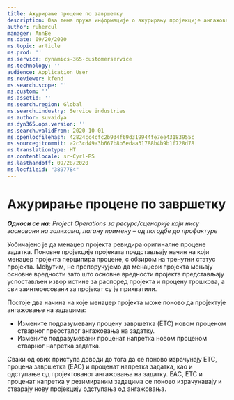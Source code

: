 ```yaml
---
title: Ажурирање процене по завршетку
description: Ова тема пружа информације о ажурирању пројекције ангажовања на пројекту.
author: ruhercul
manager: AnnBe
ms.date: 09/20/2020
ms.topic: article
ms.prod: ''
ms.service: dynamics-365-customerservice
ms.technology: ''
audience: Application User
ms.reviewer: kfend
ms.search.scope: ''
ms.custom: ''
ms.assetid: ''
ms.search.region: Global
ms.search.industry: Service industries
ms.author: suvaidya
ms.dyn365.ops.version: ''
ms.search.validFrom: 2020-10-01
ms.openlocfilehash: 42824cc4cfc2b934f69d319944fe7ee43183955c
ms.sourcegitcommit: a2c3cd49a3b667b8b5edaa31788b4b9b1f728d78
ms.translationtype: HT
ms.contentlocale: sr-Cyrl-RS
ms.lasthandoff: 09/28/2020
ms.locfileid: "3897784"
---
```

# <a name="update-estimate-at-completion"></a>Ажурирање процене по завршетку

_**Односи се на:** Project Operations за ресурс/сценарије који нису засновани на залихама, лагану примену – од погодбе до профактуре_

Уобичајено је да менаџер пројекта ревидира оригиналне процене задатка. Поновне пројекције пројеката представљају начин на који менаџер пројекта перципира процене, с обзиром на тренутни статус пројекта. Међутим, не препоручујемо да менаџери пројекта мењају основне вредности зато што основне вредности пројекта представљају успостављен извор истине за распоред пројекта и процену трошкова, а сви заинтересовани за пројекат су је прихватили.

Постоје два начина на које менаџер пројекта може поново да пројектује ангажовање на задацима:

- Измените подразумевану процену завршетка (ETC) новом проценом стварног преосталог ангажовања на задатку. 
- Измените подразумевани проценат напретка новом проценом стварног напретка задатка.

Сваки од ових приступа доводи до тога да се поново израчунају ETC, процена завршетка (EAC) и проценат напретка задатка, као и одступање од пројектованог ангажовања на задатку. EAC, ETC и проценат напретка у резимираним задацима се поново израчунавају и стварају нову пројекцију одступања од ангажовања.
